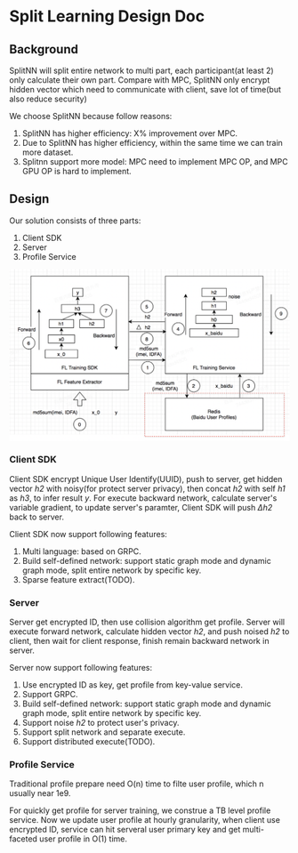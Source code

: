 # Split Learning Design Doc

## Background

SplitNN will split entire network to multi part, each participant(at least 2) only calculate their own part. Compare with MPC, SplitNN only encrypt hidden vector which need to communicate with client, save lot of time(but also reduce security)

We choose SplitNN because follow reasons:

1. SplitNN has higher efficiency: X% improvement over MPC.
2. Due to SplitNN has higher efficiency, within the same time we can train more dataset.
3. Splitnn support more model: MPC need to implement MPC OP, and MPC GPU OP is hard to implement.

## Design

Our solution consists of three parts:
1. Client SDK
2. Server
3. Profile Service

<img src='../../../images/PFS-design.png' align="middle"/>

### Client SDK
Client SDK encrypt Unique User Identify(UUID), push to server, get hidden vector *h2* with noisy(for protect server privacy), then concat *h2* with self *h1* as *h3*, to infer result *y*. For execute backward network, calculate server's variable gradient, to update server's paramter, Client SDK will push *Δh2* back to server.

Client SDK now support following features:
1. Multi language: based on GRPC.
2. Build self-defined network: support static graph mode and dynamic graph mode, split entire network by specific key.
3. Sparse feature extract(TODO).

### Server
Server get encrypted ID, then use collision algorithm get profile. Server will execute forward network, calculate hidden vector *h2*, and push noised *h2* to client, then wait for client response, finish remain backward network in server.

Server now support following features:
1. Use encrypted ID as key, get profile from key-value service.
2. Support GRPC.
3. Build self-defined network: support static graph mode and dynamic graph mode, split entire network by specific key.
4. Support noise *h2* to protect user's privacy.
5. Support split network and separate execute.
6. Support distributed execute(TODO).

### Profile Service
Traditional profile prepare need O(n) time to filte user profile, which n usually near 1e9.

For quickly get profile for server training, we construe a TB level profile service. Now we update user profile at hourly granularity, when client use encrypted ID, service can hit serveral user primary key and get multi-faceted user profile in O(1) time.
